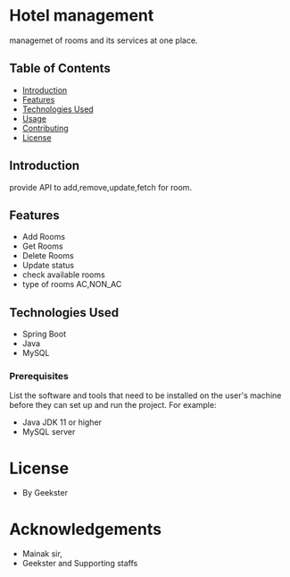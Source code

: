 # Hotel management

managemet of rooms and its services at one place.

## Table of Contents

- [Introduction](#introduction)
- [Features](#features)
- [Technologies Used](#technologies-used)
- [Usage](#usage)
- [Contributing](#contributing)
- [License](#license)

## Introduction

provide API to add,remove,update,fetch for room.

## Features

- Add Rooms
- Get Rooms
- Delete Rooms
- Update status
- check available rooms
- type of rooms AC,NON_AC

## Technologies Used

- Spring Boot
- Java
- MySQL

### Prerequisites

List the software and tools that need to be installed on the user's machine before they can set up and run the project. For example:

- Java JDK 11 or higher
- MySQL server



# License
* By Geekster

# Acknowledgements
* Mainak sir,
* Geekster and Supporting staffs
